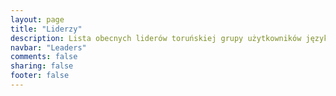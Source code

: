 ```yaml
---
layout: page
title: "Liderzy"
description: Lista obecnych liderów toruńskiej grupy użytkowników języka Java.
navbar: "Leaders"
comments: false
sharing: false
footer: false
---
```

<div id="leadersContainer" class="row"></div>

<script type="text/javascript">
jQuery.getJSON( "leaders.json", function( data ) {
  var people = [];
  jQuery.each( data, function( key, value ) {
    var modalTitle = (value.fullName) ? value.fullName : value.name;
    var home = (value.urls.home) ? '<a title="Strona domowa" href="'+value.urls.home+'" target="_blank" class="no-text-decoration social fa fa-home fa-2x"></a>' : ''; 
    var facebook = (value.urls.facebook) ? '<a title="Facebook" href="'+value.urls.facebook+'" target="_blank" class="no-text-decoration social fa fa-facebook fa-2x"></a>' : ''; 
    var twitter = (value.urls.twitter) ? '<a title="Twitter" href="'+value.urls.twitter+'" target="_blank" class="no-text-decoration social fa fa-twitter fa-2x"></a>' : ''; 
    var gplus = (value.urls.googleplus) ? '<a title="Google+" href="'+value.urls.googleplus+'" target="_blank" class="no-text-decoration social fa fa-google-plus fa-2x"></a>' : ''; 
    var linkedin = (value.urls.linkedin) ? '<a title="LinkedIn" href="'+value.urls.linkedin+'" target="_blank" class="no-text-decoration social fa fa-linkedin fa-2x"></a>' : ''; 
    var github = (value.urls.github) ? '<a title="GitHub" href="'+value.urls.github+'" target="_blank" class="no-text-decoration social fa fa-github fa-2x"></a>' : ''; 
    var modalFooter = (home||facebook||twitter||gplus||linkedin||github) ? '<div class="modal-footer">'+home+facebook+twitter+gplus+linkedin+github+'</div>' : '';
    var leader = '\
      <div class="col-tn-12 col-xs-6 col-sm-4 col-md-4 col-lg-3">\
        <div class="panel panel-default text-center leader" data-toggle="modal" data-target="#modal-'+key+'">\
          <div class="panel-body">\
            <img class="no-border leader-face" src="{{ root_url }}/images/leaders/'+value.photo+'" />\
          </div>\
          <div class="panel-footer"><h3 class="panel-title">'+value.name+'</h3></div>\
        </div>\
      </div>\
      <div id="modal-'+key+'" class="modal fade leader" tabindex="-1" role="dialog" aria-hidden="true">\
        <div class="modal-dialog">\
          <div class="modal-content">\
            <div class="modal-header">\
              <button type="button" class="close" data-dismiss="modal" aria-hidden="true">&times;</button>\
              <h4 class="modal-title">'+modalTitle+'</h4>\
            </div>\
            <div class="modal-body">\
              <div>\
                <div class="text-center">\
                  <img class="no-border leader-face" src="{{ root_url }}/images/leaders/'+value.photo+'" />\
                </div>\
                <div class="description">'+value.description+'</div>\
              </div>\
            </div>\
            '+modalFooter+'\
          </div>\
        </div>\
      </div>';
    if (value.inactive !== true) {
      people.push( leader );
    }
  });
  jQuery("#leadersContainer").append(people.join(""));
});
</script>